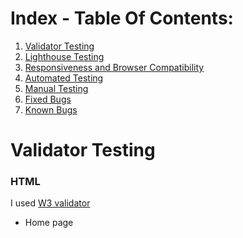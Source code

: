 # Index - Table Of Contents:

1. [Validator Testing](#Validator-Testing)
3. [Lighthouse Testing](#Lighthouse-Testing)
4. [Responsiveness and Browser Compatibility](#Responsiveness-and-Browser-Compatibility)
5. [Automated Testing](#Automated-Testing)
6. [Manual Testing](#Manual-Testing)
7. [Fixed Bugs](#Fixed-Bugs)
8. [Known Bugs](#Knows-Bugs)


# Validator Testing

### HTML
I used [W3 validator](https://validator.w3.org/)

- Home page
